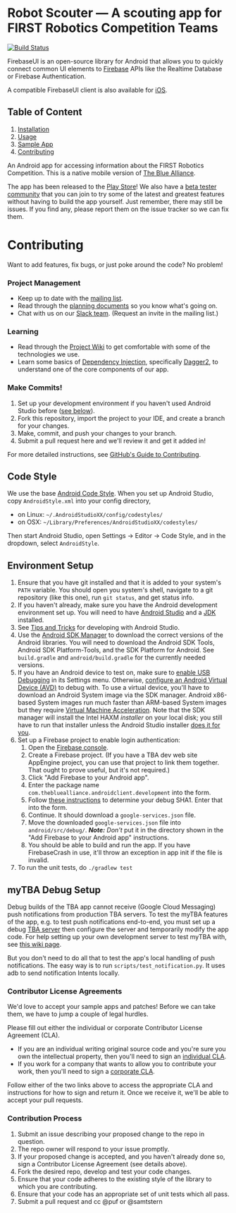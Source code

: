 # Robot Scouter — A scouting app for FIRST Robotics Competition Teams

[![Build Status](https://travis-ci.com/SUPERCILEX/Robot-Scouter.svg?token=pwEVkccUqDxanPhb3x2q&branch=master)](https://travis-ci.com/SUPERCILEX/Robot-Scouter)

FirebaseUI is an open-source library for Android that allows you to
quickly connect common UI elements to [Firebase](https://firebase.google.com)
APIs like the Realtime Database or Firebase Authentication.

A compatible FirebaseUI client is also available for [iOS](https://github.com/firebase/firebaseui-ios).

## Table of Content

  1. [Installation](#installation)
  1. [Usage](#usage)
  1. [Sample App](#sample-app)
  1. [Contributing](#contributing)

An Android app for accessing information about the FIRST Robotics Competition. This is a native mobile version of [The Blue Alliance](http://www.thebluealliance.com).

The app has been released to the [Play Store](https://play.google.com/store/apps/details?id=com.thebluealliance.androidclient&hl=en)! We also have a [beta tester community](https://plus.google.com/communities/108444518980185742549) that you can join to try some of the latest and greatest features without having to build the app yourself. Just remember, there may still be issues. If you find any, please report them on the issue tracker so we can fix them.

Contributing
============

Want to add features, fix bugs, or just poke around the code? No problem!

### Project Management 
 - Keep up to date with the [mailing list](https://groups.google.com/forum/#!forum/thebluealliance-developers).
 - Read through the [planning documents](https://drive.google.com/#folders/0B5RO2Yzh2z01MDBOVXYwM1lXdFk) so you know what's going on.
 - Chat with us on our [Slack team](https://the-blue-alliance.slack.com/). (Request an invite in the mailing list.)

### Learning
 - Read through the [Project Wiki](https://github.com/the-blue-alliance/the-blue-alliance-android/wiki) to get comfortable with some of the technologies we use.
 - Learn some basics of [Dependency Injection](https://en.wikipedia.org/wiki/Dependency_injection), specifically [Dagger2](http://google.github.io/dagger/), to understand one of the core components of our app.

### Make Commits!
1. Set up your development environment if you haven't used Android Studio before ([see below](#setup)).
2. Fork this repository, import the project to your IDE, and create a branch for your changes.
3. Make, commit, and push your changes to your branch.
4. Submit a pull request here and we'll review it and get it added in!

For more detailed instructions, see [GitHub's Guide to Contributing](https://guides.github.com/activities/contributing-to-open-source/).

<a name="style"></a>
Code Style
----------

We use the base [Android Code Style](https://github.com/android/platform_development/blob/master/ide/intellij/codestyles/AndroidStyle.xml).
When you set up Android Studio, copy `AndroidStyle.xml` into your config directory,
  * on Linux: `~/.AndroidStudioXX/config/codestyles/`
  * on OSX: `~/Library/Preferences/AndroidStudioXX/codestyles/`

Then start Android Studio, open Settings -> Editor -> Code Style, and in the
 dropdown, select `AndroidStyle`.

### <a name="setup"></a>
Environment Setup
-----------------

1. Ensure that you have git installed and that it is added to your system's `PATH` variable. You should open you system's shell, navigate to a git repository (like this one), run ```git status```, and get status info.
2. If you haven't already, make sure you have the Android development environment set up. You will need to have [Android Studio](https://developer.android.com/sdk/installing/studio.html) and a [JDK](http://www.oracle.com/technetwork/java/javase/downloads/index.html) installed.
3. See [Tips and Tricks](https://developer.android.com/sdk/installing/studio-tips.html) for developing with Android Studio.
4. Use the [Android SDK Manager](https://developer.android.com/tools/help/sdk-manager.html) to download the correct versions of the Android libraries. You will need to download the Android SDK Tools, Android SDK Platform-Tools, and the SDK Platform for Android. See `build.gradle` and `android/build.gradle` for the currently needed versions.
5. If you have an Android device to test on, make sure to [enable USB Debugging](http://stackoverflow.com/questions/16707137/how-to-find-and-turn-on-usb-debugging-mode-on-nexus-4) in its Settings menu. Otherwise, [configure an Android Virtual Device (AVD)](https://developer.android.com/tools/devices/managing-avds.html) to debug with. To use a virtual device, you'll have to download an Android System image via the SDK manager. Android x86-based System images run much faster than ARM-based System images but they require [Virtual Machine Acceleration](http://developer.android.com/tools/devices/emulator.html#accel-vm). Note that the SDK manager will install the Intel HAXM _installer_ on your local disk; you still have to run that installer unless the Android Studio installer [does it for you](http://developer.android.com/tools/studio/index.html#install-updates).
6. Set up a Firebase project to enable login authentication:
    1. Open the [Firebase console](https://console.firebase.google.com/).
    1. Create a Firebase project. (If you have a TBA dev web site AppEngine project, you can use that project to link them together. That ought to prove useful, but it's not required.)
    1. Click "Add Firebase to your Android app".
    1. Enter the package name `com.thebluealliance.androidclient.development` into the form.
    1. Follow [these instructions](https://developers.google.com/android/guides/client-auth) to determine your debug SHA1. Enter that into the form.
    1. Continue. It should download a `google-services.json` file.
    1. Move the downloaded `google-services.json` file into `android/src/debug/`. ***Note:*** _Don't_ put it in the directory shown in the "Add Firebase to your Android app" instructions.
    1. You should be able to build and run the app. If you have FirebaseCrash in use, it'll throw an exception in app init if the file is invalid.
6. To run the unit tests, do `./gradlew test`

### <a name="mytba"></a>
myTBA Debug Setup
------------------

Debug builds of the TBA app cannot receive (Google Cloud Messaging) push notifications from production TBA servers. To test the myTBA features of the app, e.g. to test push notifications end-to-end, you must set up a debug [TBA server](https://github.com/the-blue-alliance/the-blue-alliance) then configure the server and temporarily modify the app code. For help setting up your own development server to test myTBA with, see [this wiki page](https://github.com/the-blue-alliance/the-blue-alliance-android/wiki/myTBA-Configuration).

But you don't need to do all that to test the app's local handling of push notifications. The easy way is to run `scripts/test_notification.py`. It uses adb to send notification Intents locally.

### Contributor License Agreements

We'd love to accept your sample apps and patches! Before we can take them, we
have to jump a couple of legal hurdles.

Please fill out either the individual or corporate Contributor License Agreement
(CLA).

  * If you are an individual writing original source code and you're sure you
    own the intellectual property, then you'll need to sign an
    [individual CLA](https://developers.google.com/open-source/cla/individual).
  * If you work for a company that wants to allow you to contribute your work,
    then you'll need to sign a
    [corporate CLA](https://developers.google.com/open-source/cla/corporate).

Follow either of the two links above to access the appropriate CLA and
instructions for how to sign and return it. Once we receive it, we'll be able to
accept your pull requests.

### Contribution Process

1. Submit an issue describing your proposed change to the repo in question.
1. The repo owner will respond to your issue promptly.
1. If your proposed change is accepted, and you haven't already done so, sign a
   Contributor License Agreement (see details above).
1. Fork the desired repo, develop and test your code changes.
1. Ensure that your code adheres to the existing style of the library to which
   you are contributing.
1. Ensure that your code has an appropriate set of unit tests which all pass.
1. Submit a pull request and cc @puf or @samtstern
